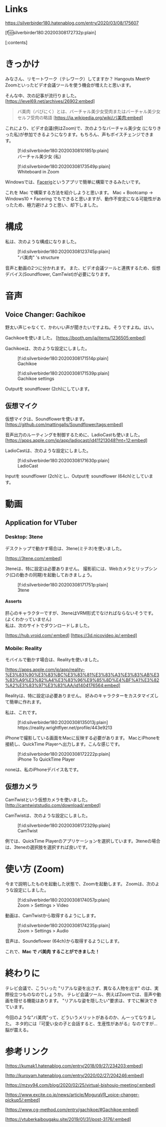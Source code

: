 <!-- 
title: Mac で バ美肉 りたい！  (Zoom + Gachikoe + 3Tene or Reality)
date: 2020-03-08T17:56:07+09:00
draft: false
description: description
-->
# Links
https://silverbirder180.hatenablog.com/entry/2020/03/08/175607

[f:id:silverbirder180:20200308172732p:plain]

[:contents]

# きっかけ

みなさん、リモートワーク（テレワーク）してますか？
Hangouts MeetやZoomといったビデオ会議ツールを使う機会が増えたと思います。

そんな中、次の記事が流行りました。
[https://level69.net/archives/26902:embed]

> バ美肉（バびにく）とは、バーチャル美少女受肉またはバーチャル美少女セルフ受肉の略語
[https://ja.wikipedia.org/wiki/バ美肉:embed]

これにより、ビデオ会議(例はZoom)で、次のようなバーチャル美少女 (になりきった私)が参加できるようになります。もちろん、声もボイスチェンジできます。
<figure class="figure-image figure-image-fotolife" title="バーチャル美少女 (私)">[f:id:silverbirder180:20200308101851p:plain]<figcaption>バーチャル美少女 (私)</figcaption></figure>
<figure class="figure-image figure-image-fotolife" title="Whiteboard in Zoom">[f:id:silverbirder180:20200308173549p:plain]<figcaption>Whiteboard in Zoom</figcaption></figure>

Windowsでは、[Facerig](https://store.steampowered.com/app/274920/FaceRig/?l=japanese)というアプリで簡単に構築できるみたいです。

これを Mac で構築する方法を紹介しようと思います。
Mac + Bootcamp → Windows10 + Facering  でもできると思いますが、動作不安定になる可能性があったため、極力避けようと思い、却下しました。

# 構成

私は、次のような構成になりました。

<figure class="figure-image figure-image-fotolife" title="&quot;バ美肉&quot; &#x27;s structure">[f:id:silverbirder180:20200308123745p:plain]<figcaption>&quot;バ美肉&quot; &#x27;s structure</figcaption></figure>

音声と動画の2つに分かれます。
また、ビデオ会議ツールと連携するため、仮想デバイス(Soundflower, CamTwist)が必要になります。

# 音声
## Voice Changer: Gachikoe

野太い声じゃなくて、かわいい声が聞きたいですよね。そうですよね。はい。  

Gachikoeを使いました。
[https://booth.pm/ja/items/1236505:embed]

Gachikoeは、次のような設定にしました。

<figure class="figure-image figure-image-fotolife" title="Gachikoe">[f:id:silverbirder180:20200308171514p:plain]<figcaption>Gachikoe</figcaption></figure>
<figure class="figure-image figure-image-fotolife" title="Gachikoe settings">[f:id:silverbirder180:20200308171539p:plain]<figcaption>Gachikoe settings</figcaption></figure>

Outputを soundflower (2ch)にしています。

## 仮想マイク

仮想マイクは、Soundflowerを使います。
[https://github.com/mattingalls/Soundflower/tags:embed]

音声出力のルーティングを制御するために、LadioCastも使いました。
[https://apps.apple.com/jp/app/ladiocast/id411213048?mt=12:embed]

LadioCastは、次のような設定にしました。

<figure class="figure-image figure-image-fotolife" title="LadioCast">[f:id:silverbirder180:20200308171630p:plain]<figcaption>LadioCast</figcaption></figure>

Inputを soundflower (2ch)とし、Outputを soundflower (64ch)としています。

# 動画
## Application for VTuber
### Desktop: 3tene
デスクトップで動かす場合は、3tene(ミテネ)を使いました。

[https://3tene.com/:embed]

3teneは、特に設定は必要ありません。
撮影前には、Webカメラとリップシンク(口の動きの同期)を起動しておきましょう。

<figure class="figure-image figure-image-fotolife" title="3tene">[f:id:silverbirder180:20200308171751p:plain]<figcaption>3tene</figcaption></figure>


#### Asserts
肝心のキャラクターですが、3teneはVRM形式でなければならないそうです。(よくわかっていません)  
私は、次のサイトでダウンロードしました。

[https://hub.vroid.com/:embed]
[https://3d.nicovideo.jp/:embed]

### Mobile: Reality
モバイルで動かす場合は、Realityを使いました。

[https://apps.apple.com/jp/app/reality-%E3%83%90%E3%83%BC%E3%83%81%E3%83%A3%E3%83%AB%E3%83%A9%E3%82%A4%E3%83%96%E9%85%8D%E4%BF%A1%E3%82%A2%E3%83%97%E3%83%AA/id1404176564:embed]

Realityは、特に設定は必要ありません。
好みのキャラクターをカスタマイズして簡単に作れます。

私は、これです。
<figure class="figure-image figure-image-fotolife" title="https://reality.wrightflyer.net/profile/443e9213">[f:id:silverbirder180:20200308135013j:plain]<figcaption>https://reality.wrightflyer.net/profile/443e9213</figcaption></figure>

iPhoneで撮影している画面をMacに反映する必要があります。
MacとiPhoneを接続し、QuickTime Playerへ出力します。こんな感じです。

<figure class="figure-image figure-image-fotolife" title="iPhone To QuickTime Player">[f:id:silverbirder180:20200308172222p:plain]<figcaption>iPhone To QuickTime Player</figcaption></figure>

noneは、私のiPhoneデバイス名です。

## 仮想カメラ

CamTwistという仮想カメラを使いました。
[http://camtwiststudio.com/download/:embed]

CamTwistは、次のような設定にしました。

<figure class="figure-image figure-image-fotolife" title="CamTwist">[f:id:silverbirder180:20200308172329p:plain]<figcaption>CamTwist</figcaption></figure>
例では、QuickTime Playerのアプリケーションを選択しています。3teneの場合は、3teneの選択肢を選択すれば良いです。

# 使い方 (Zoom)

今まで説明したものを起動した状態で、Zoomを起動します。
Zoomは、次のような設定にしました。

<figure class="figure-image figure-image-fotolife" title="Zoom &gt; Settings &gt; Video">[f:id:silverbirder180:20200308174057p:plain]<figcaption>Zoom &gt; Settings &gt; Video</figcaption></figure>

動画は、CamTwistから取得するようにします。

<figure class="figure-image figure-image-fotolife" title="Zoom &gt; Settings &gt; Audio">[f:id:silverbirder180:20200308174235p:plain]<figcaption>Zoom &gt; Settings &gt; Audio</figcaption></figure>

音声は、Soundeflower (64ch)から取得するようにします。

これで、<b>Mac で バ美肉 することができました！</b>

# 終わりに
テレビ会議で、こういった "リアルな姿を出さず、異なる人物を出す" のは、実際役立つものなのでしょうか。
テレビ会議ツール、例えばZoomでは、音声や動画を隠せる機能はあります。
"リアルな姿を隠したい"要求は、すでに解決できています。

今回のような"バ美肉"って、どういうメリットがあるのか、んーってなりました。
ネタ的には『可愛い女の子と会話すると、生産性があがる』なのですが...脳が震える。

# 参考リンク
[https://kumak1.hatenablog.com/entry/2018/09/27/234203:embed]

[http://kuroyam.hatenablog.com/entry/2020/02/27/204246:embed]

[https://mzyy94.com/blog/2020/02/25/virtual-bishoujo-meeting/:embed]

[https://www.excite.co.jp/news/article/MoguraVR_voice-changer-pickup5/:embed]

[https://www.cg-method.com/entry/gachikoe/#Gachikoe:embed]

[https://vtuberkaibougaku.site/2019/01/31/post-3176/:embed]

